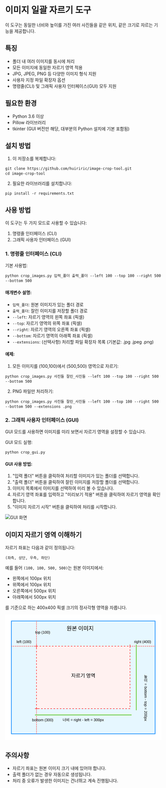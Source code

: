 # 이미지 일괄 자르기 도구

이 도구는 동일한 너비와 높이를 가진 여러 사진들을 같은 위치, 같은 크기로 자르는 기능을 제공합니다.

## 특징

- 폴더 내 여러 이미지를 동시에 처리
- 모든 이미지에 동일한 자르기 영역 적용
- JPG, JPEG, PNG 등 다양한 이미지 형식 지원
- 사용자 지정 파일 확장자 옵션
- 명령줄(CLI) 및 그래픽 사용자 인터페이스(GUI) 모두 지원

## 필요한 환경

- Python 3.6 이상
- Pillow 라이브러리
- tkinter (GUI 버전만 해당, 대부분의 Python 설치에 기본 포함됨)

## 설치 방법

1. 이 저장소를 복제합니다:
```
git clone https://github.com/huiriric/image-crop-tool.git
cd image-crop-tool
```

2. 필요한 라이브러리를 설치합니다:
```
pip install -r requirements.txt
```

## 사용 방법

이 도구는 두 가지 모드로 사용할 수 있습니다:
1. 명령줄 인터페이스 (CLI)
2. 그래픽 사용자 인터페이스 (GUI)

### 1. 명령줄 인터페이스 (CLI)

기본 사용법:
```
python crop_images.py 입력_폴더 출력_폴더 --left 100 --top 100 --right 500 --bottom 500
```

#### 매개변수 설명:

- `입력_폴더`: 원본 이미지가 있는 폴더 경로
- `출력_폴더`: 잘린 이미지를 저장할 폴더 경로
- `--left`: 자르기 영역의 왼쪽 좌표 (픽셀)
- `--top`: 자르기 영역의 위쪽 좌표 (픽셀)
- `--right`: 자르기 영역의 오른쪽 좌표 (픽셀)
- `--bottom`: 자르기 영역의 아래쪽 좌표 (픽셀)
- `--extensions`: (선택사항) 처리할 파일 확장자 목록 (기본값: .jpg .jpeg .png)

#### 예제:

1. 모든 이미지를 (100,100)에서 (500,500) 영역으로 자르기:
```
python crop_images.py 사진들 잘린_사진들 --left 100 --top 100 --right 500 --bottom 500
```

2. PNG 파일만 처리하기:
```
python crop_images.py 사진들 잘린_사진들 --left 100 --top 100 --right 500 --bottom 500 --extensions .png
```

### 2. 그래픽 사용자 인터페이스 (GUI)

GUI 모드를 사용하면 이미지를 미리 보면서 자르기 영역을 설정할 수 있습니다.

GUI 모드 실행:
```
python crop_gui.py
```

#### GUI 사용 방법:

1. "입력 폴더" 버튼을 클릭하여 처리할 이미지가 있는 폴더를 선택합니다.
2. "출력 폴더" 버튼을 클릭하여 잘린 이미지를 저장할 폴더를 선택합니다.
3. 이미지 목록에서 이미지를 선택하여 미리 볼 수 있습니다.
4. 자르기 영역 좌표를 입력하고 "미리보기 적용" 버튼을 클릭하여 자르기 영역을 확인합니다.
5. "이미지 자르기 시작" 버튼을 클릭하여 처리를 시작합니다.

![GUI 화면](https://raw.githubusercontent.com/huiriric/image-crop-tool/main/gui_screenshot.png)

## 이미지 자르기 영역 이해하기

자르기 좌표는 다음과 같이 정의됩니다:

```
(좌측, 상단, 우측, 하단)
```

예를 들어 `(100, 100, 500, 500)`는 원본 이미지에서:
- 왼쪽에서 100px 위치
- 위쪽에서 100px 위치
- 오른쪽에서 500px 위치
- 아래쪽에서 500px 위치

를 기준으로 하는 400x400 픽셀 크기의 정사각형 영역을 자릅니다.

![이미지 자르기 설명](https://raw.githubusercontent.com/huiriric/image-crop-tool/main/crop_diagram.svg)

## 주의사항

- 자르기 좌표는 원본 이미지 크기 내에 있어야 합니다.
- 출력 폴더가 없는 경우 자동으로 생성됩니다.
- 처리 중 오류가 발생한 이미지는 건너뛰고 계속 진행됩니다.
